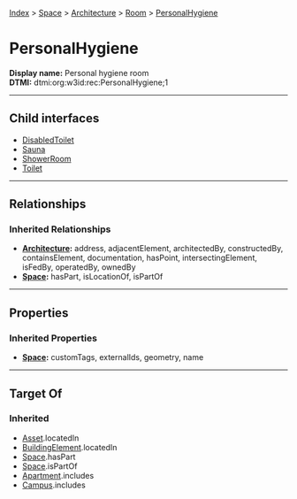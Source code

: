 [Index](../../../../Index.md) > [Space](../../../Space.md) > [Architecture](../../Architecture.md) > [Room](../Room.md) > [PersonalHygiene](#)
# PersonalHygiene

**Display name:** Personal hygiene room<br />
**DTMI:** dtmi:org:w3id:rec:PersonalHygiene;1

---

## Child interfaces
* [DisabledToilet](DisabledToilet.md)
* [Sauna](Sauna.md)
* [ShowerRoom](ShowerRoom.md)
* [Toilet](Toilet.md)

---

## Relationships

### Inherited Relationships
* **[Architecture](../../Architecture.md):** address, adjacentElement, architectedBy, constructedBy, containsElement, documentation, hasPoint, intersectingElement, isFedBy, operatedBy, ownedBy
* **[Space](../../../Space.md):** hasPart, isLocationOf, isPartOf

---

## Properties

### Inherited Properties
* **[Space](../../../Space.md):** customTags, externalIds, geometry, name

---

## Target Of
### Inherited
* [Asset](../../../../Asset/Asset.md).locatedIn
* [BuildingElement](../../../../BuildingElement/BuildingElement.md).locatedIn
* [Space](../../../Space.md).hasPart
* [Space](../../../Space.md).isPartOf
* [Apartment](../../../../Collection/SpaceCollection/Apartment.md).includes
* [Campus](../../../../Collection/SpaceCollection/Campus.md).includes
